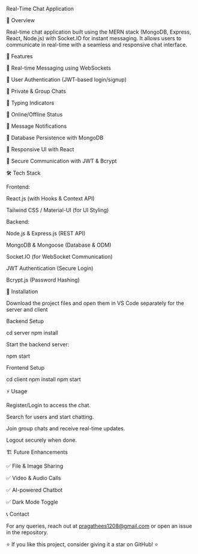 Real-Time Chat Application

📌 Overview

Real-time chat application built using the MERN stack (MongoDB, Express, React, Node.js) with Socket.IO for instant messaging. It allows users to communicate in real-time with a seamless and responsive chat interface.

🚀 Features

🔹 Real-time Messaging using WebSockets

🔹 User Authentication (JWT-based login/signup)

🔹 Private & Group Chats

🔹 Typing Indicators

🔹 Online/Offline Status

🔹 Message Notifications

🔹 Database Persistence with MongoDB

🔹 Responsive UI with React

🔹 Secure Communication with JWT & Bcrypt

🛠️ Tech Stack

Frontend:

React.js (with Hooks & Context API)

Tailwind CSS / Material-UI (for UI Styling)

Backend:

Node.js & Express.js (REST API)

MongoDB & Mongoose (Database & ODM)

Socket.IO (for WebSocket Communication)

JWT Authentication (Secure Login)

Bcrypt.js (Password Hashing)

📌 Installation

Download the project files and open them in VS Code separately for the server and client

Backend Setup

cd server
npm install

Start the backend server:

npm start

Frontend Setup

cd client
npm install
npm start

⚡ Usage

Register/Login to access the chat.

Search for users and start chatting.

Join group chats and receive real-time updates.

Logout securely when done.

🏗️ Future Enhancements

✅ File & Image Sharing

✅ Video & Audio Calls

✅ AI-powered Chatbot

✅ Dark Mode Toggle

📞 Contact

For any queries, reach out at pragathees1208@gmail.com or open an issue in the repository.

⭐ If you like this project, consider giving it a star on GitHub! ⭐

